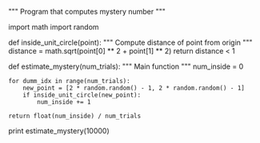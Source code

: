 """ 
Program that computes mystery number
"""

import math
import random

def inside_unit_circle(point):
    """
    Compute distance of point from origin
    """
    distance = math.sqrt(point[0] ** 2 + point[1] ** 2)
    return distance < 1


def estimate_mystery(num_trials):
    """
    Main function
    """
    num_inside = 0

    for dumm_idx in range(num_trials):
        new_point = [2 * random.random() - 1, 2 * random.random() - 1]
        if inside_unit_circle(new_point):
            num_inside += 1

    return float(num_inside) / num_trials

print estimate_mystery(10000)
